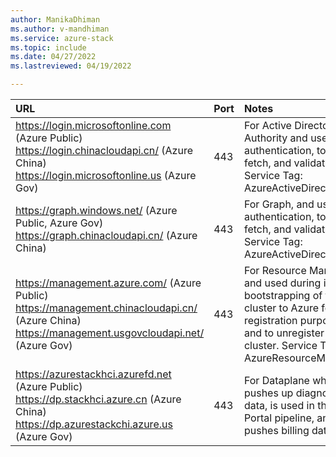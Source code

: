 ```yaml
---
author: ManikaDhiman
ms.author: v-mandhiman
ms.service: azure-stack
ms.topic: include
ms.date: 04/27/2022
ms.lastreviewed: 04/19/2022

---
```


|  URL | Port | Notes |
|  :---| :---| :---|
| https://login.microsoftonline.com  (Azure Public)<br>https://login.chinacloudapi.cn/ (Azure China)<br>https://login.microsoftonline.us (Azure Gov)  | 443  | For Active Directory Authority and used for authentication, token fetch, and validation. Service Tag: AzureActiveDirectory. |
|   https://graph.windows.net/ (Azure Public, Azure Gov)<br>https://graph.chinacloudapi.cn/  (Azure China)  | 443 | For Graph, and used for authentication, token fetch, and validation. Service Tag:  AzureActiveDirectory. |
|   https://management.azure.com/  (Azure Public)<br>https://management.chinacloudapi.cn/ (Azure China)<br>https://management.usgovcloudapi.net/ (Azure Gov) | 443 | For Resource Manager and used during initial bootstrapping of the cluster to Azure for registration purposes and to unregister the cluster. Service Tag: AzureResourceManager. |
|   https://azurestackhci.azurefd.net (Azure Public)<br>https://dp.stackhci.azure.cn (Azure China)<br>https://dp.azurestackchi.azure.us (Azure Gov) | 443 | For Dataplane which pushes up diagnostics data, is used in the Portal pipeline, and pushes billing data. |
